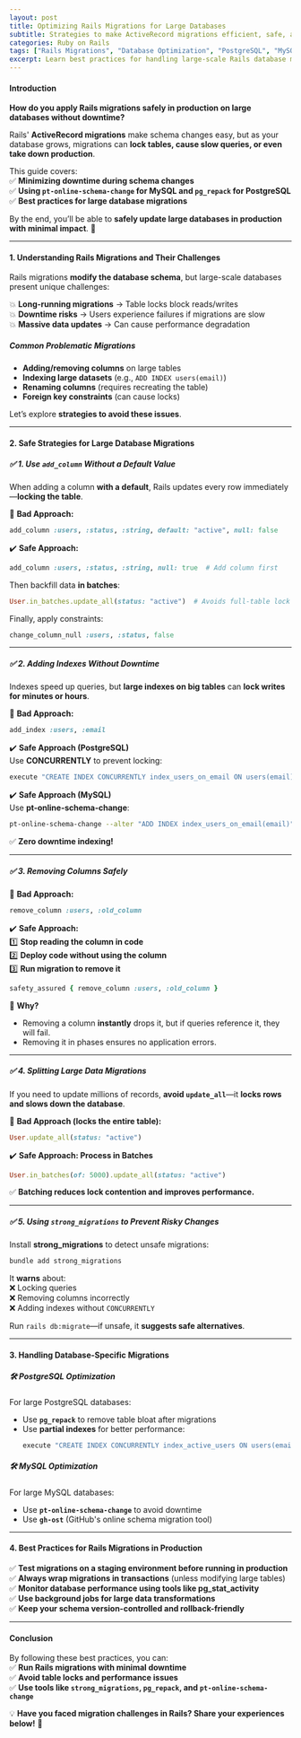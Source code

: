 ```yaml
---
layout: post
title: Optimizing Rails Migrations for Large Databases
subtitle: Strategies to make ActiveRecord migrations efficient, safe, and fast for large-scale applications.
categories: Ruby on Rails
tags: ["Rails Migrations", "Database Optimization", "PostgreSQL", "MySQL", "Performance"]
excerpt: Learn best practices for handling large-scale Rails database migrations efficiently, avoiding downtime, and ensuring data integrity.
---
```


#### **Introduction**
**How do you apply Rails migrations safely in production on large databases without downtime?**

Rails' **ActiveRecord migrations** make schema changes easy, but as your database grows, migrations can **lock tables, cause slow queries, or even take down production**.

This guide covers:  
✅ **Minimizing downtime during schema changes**  
✅ **Using `pt-online-schema-change` for MySQL and `pg_repack` for PostgreSQL**  
✅ **Best practices for large database migrations**

By the end, you’ll be able to **safely update large databases in production with minimal impact**. 🚀

---

#### **1. Understanding Rails Migrations and Their Challenges**
Rails migrations **modify the database schema**, but large-scale databases present unique challenges:

💥 **Long-running migrations** → Table locks block reads/writes  
💥 **Downtime risks** → Users experience failures if migrations are slow  
💥 **Massive data updates** → Can cause performance degradation

##### **Common Problematic Migrations**
- **Adding/removing columns** on large tables
- **Indexing large datasets** (e.g., `ADD INDEX users(email)`)
- **Renaming columns** (requires recreating the table)
- **Foreign key constraints** (can cause locks)

Let’s explore **strategies to avoid these issues**.

---

#### **2. Safe Strategies for Large Database Migrations**
##### **✅ 1. Use `add_column` Without a Default Value**
When adding a column **with a default**, Rails updates every row immediately—**locking the table**.

🚨 **Bad Approach:**  
```ruby
add_column :users, :status, :string, default: "active", null: false
```

✔️ **Safe Approach:**  
```ruby
add_column :users, :status, :string, null: true  # Add column first
```

Then backfill data **in batches**:  
```ruby
User.in_batches.update_all(status: "active")  # Avoids full-table lock
```

Finally, apply constraints:  
```ruby
change_column_null :users, :status, false
```

---

##### **✅ 2. Adding Indexes Without Downtime**
Indexes speed up queries, but **large indexes on big tables** can **lock writes for minutes or hours**.

🚨 **Bad Approach:**  
```ruby
add_index :users, :email
```

✔️ **Safe Approach (PostgreSQL)**  
Use **CONCURRENTLY** to prevent locking:  
```ruby
execute "CREATE INDEX CONCURRENTLY index_users_on_email ON users(email);"
```

✔️ **Safe Approach (MySQL)**  
Use **pt-online-schema-change**:  
```sh
pt-online-schema-change --alter "ADD INDEX index_users_on_email(email)" --execute D=database,t=users
```

✅ **Zero downtime indexing!**

---

##### **✅ 3. Removing Columns Safely**
🚨 **Bad Approach:**  
```ruby
remove_column :users, :old_column
```

✔️ **Safe Approach:**  
1️⃣ **Stop reading the column in code**  
2️⃣ **Deploy code without using the column**  
3️⃣ **Run migration to remove it**

```ruby
safety_assured { remove_column :users, :old_column }
```

👀 **Why?**
- Removing a column **instantly** drops it, but if queries reference it, they will fail.
- Removing it in phases ensures no application errors.

---

##### **✅ 4. Splitting Large Data Migrations**
If you need to update millions of records, **avoid `update_all`**—it **locks rows and slows down the database**.

🚨 **Bad Approach (locks the entire table):**  
```ruby
User.update_all(status: "active")
```

✔️ **Safe Approach: Process in Batches**  
```ruby
User.in_batches(of: 5000).update_all(status: "active")
```

✅ **Batching reduces lock contention and improves performance.**

---

##### **✅ 5. Using `strong_migrations` to Prevent Risky Changes**
Install **strong_migrations** to detect unsafe migrations:  
```sh
bundle add strong_migrations
```

It **warns** about:  
❌ Locking queries  
❌ Removing columns incorrectly  
❌ Adding indexes without `CONCURRENTLY`

Run `rails db:migrate`—if unsafe, it **suggests safe alternatives**.

---

#### **3. Handling Database-Specific Migrations**
##### **🛠 PostgreSQL Optimization**
For large PostgreSQL databases:
- Use **`pg_repack`** to remove table bloat after migrations
- Use **partial indexes** for better performance:  
  ```ruby
  execute "CREATE INDEX CONCURRENTLY index_active_users ON users(email) WHERE status = 'active';"
  ```

##### **🛠 MySQL Optimization**
For large MySQL databases:
- Use **`pt-online-schema-change`** to avoid downtime
- Use **`gh-ost`** (GitHub's online schema migration tool)

---

#### **4. Best Practices for Rails Migrations in Production**
✅ **Test migrations on a staging environment before running in production**  
✅ **Always wrap migrations in transactions** (unless modifying large tables)  
✅ **Monitor database performance using tools like pg_stat_activity**  
✅ **Use background jobs for large data transformations**  
✅ **Keep your schema version-controlled and rollback-friendly**

---

#### **Conclusion**
By following these best practices, you can:  
✅ **Run Rails migrations with minimal downtime**  
✅ **Avoid table locks and performance issues**  
✅ **Use tools like `strong_migrations`, `pg_repack`, and `pt-online-schema-change`**

💡 **Have you faced migration challenges in Rails? Share your experiences below!** 🚀  
